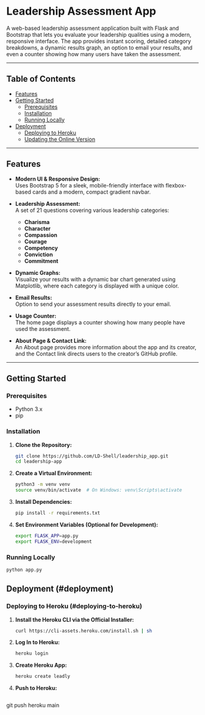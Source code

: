 # Leadership Assessment App

A web-based leadership assessment application built with Flask and Bootstrap that lets you evaluate your leadership qualities using a modern, responsive interface. The app provides instant scoring, detailed category breakdowns, a dynamic results graph, an option to email your results, and even a counter showing how many users have taken the assessment.

---

## Table of Contents

- [Features](#features)
- [Getting Started](#getting-started)
  - [Prerequisites](#prerequisites)
  - [Installation](#installation)
  - [Running Locally](#running-locally)
- [Deployment](#deployment)
  - [Deploying to Heroku](#deploying-to-heroku)
  - [Updating the Online Version](#updating-the-online-version)

---

## Features

- **Modern UI & Responsive Design:**  
  Uses Bootstrap 5 for a sleek, mobile-friendly interface with flexbox-based cards and a modern, compact gradient navbar.

- **Leadership Assessment:**  
  A set of 21 questions covering various leadership categories:
  - **Charisma**
  - **Character**
  - **Compassion**
  - **Courage**
  - **Competency**
  - **Conviction**
  - **Commitment**

- **Dynamic Graphs:**  
  Visualize your results with a dynamic bar chart generated using Matplotlib, where each category is displayed with a unique color.

- **Email Results:**  
  Option to send your assessment results directly to your email.

- **Usage Counter:**  
  The home page displays a counter showing how many people have used the assessment.

- **About Page & Contact Link:**  
  An About page provides more information about the app and its creator, and the Contact link directs users to the creator’s GitHub profile.

---

## Getting Started

### Prerequisites

- Python 3.x
- pip

### Installation

1. **Clone the Repository:**

   ```bash
   git clone https://github.com/LD-Shell/leadership_app.git
   cd leadership-app
   
2. **Create a Virtual Environment:**

   ```bash
   python3 -m venv venv
   source venv/bin/activate  # On Windows: venv\Scripts\activate

3. **Install Dependencies:**

   ```bash
   pip install -r requirements.txt

4. **Set Environment Variables (Optional for Development):**

   ```bash
   export FLASK_APP=app.py
   export FLASK_ENV=development

### Running Locally

   ```bash
   python app.py
   ```
   
   
## Deployment (#deployment)

### Deploying to Heroku (#deploying-to-heroku)

1. **Install the Heroku CLI via the Official Installer:**

   ```bash
   curl https://cli-assets.heroku.com/install.sh | sh
   ```


2. **Log In to Heroku:**

   ```bash
   heroku login
   ```

3. **Create Heroku App:**

   ```bash
   heroku create leadly
   ```

4. **Push to Heroku:**

   ```bash
  git push heroku main
  ```






